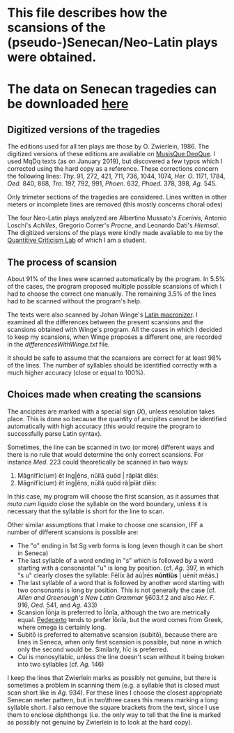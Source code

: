 # This file describes how the scansions of the (pseudo-)Senecan/Neo-Latin plays were obtained.
# The data on Senecan tragedies can be downloaded [here](https://github.com/Dargones/Scansion-project/blob/master/archives/SenecanCorpus.zip)

## Digitized versions of the tragedies

The editions used for all ten plays are those by O. Zwierlein, 1986. The 
digitized versions of these editions are avaliable on
[MusisQue DeoQue](http://mizar.unive.it/mqdq/public/index). I used MqDq texts
(as on January 2019), but discovered a few typos which I corrected using the 
hard copy as a reference.
These corrections concern the following lines: *Thy.* 91, 272, 421, 711, 736, 
1044, 1074, *Her. O.* 1171, 1784, *Oed.* 840, 868, *Tro.* 197, 792, 991, 
*Phoen.* 632, *Phaed.* 378, 398, *Ag.* 545.

Only trimeter sections of the tragedies are considered. Lines written in 
other meters or incomplete lines are removed (this mostly concerns choral odes)

The four Neo-Latin plays analyzed are Albertino Mussato's *Ecerinis*, Antonio Loschi's *Achilles*, Gregorio Correr's *Procne*, and Leonardo Dati's *Hiemsal*. The digitized versions of the plays were kindly made avaliable to me by the [Quantitive Criticism Lab](https://www.qcrit.org/) of which I am a student.

## The process of scansion

About 91% of the lines were scanned automatically by the program. In 5.5% of the
cases, the program proposed multiple possible scansions of which I had to
choose the correct one manually. The remaining 3.5% of the lines had to be 
scanned without the program's help. 

The texts were also scanned by Johan Winge's
[Latin macronizer](https://github.com/Alatius/latin-macronizer). I examined 
all the differences between the present scansions and the scansions obtained 
with Winge's program. All the cases in which I decided to keep my scansions,
when Winge proposes a different one, are recorded in the 
*differencesWithWinge.txt* file.

It should be safe to assume that the scansions are correct for at least 98% of
the lines. The number of syllables should be identified correctly with a much
higher accuracy (close or equal to 100%).

## Choices made when creating the scansions

 The ancipites are marked with a special sign (*X*), unless resolution takes 
 place. This is done so because the quantity of ancipites cannot be identified
 automatically with high accuracy (this would require the program to 
 successfully parse Latin syntax).

Sometimes, the line can be scanned in two (or more) different ways and there is
no rule that would determine the only correct scansions. For instance *Med.* 223
could theoretically be scanned in two ways:

1) Māgnĭfĭc(um) ĕt īng|ēns, nūllă quōd | răpĭāt dĭēs:
2) Māgnĭfĭc(um) ĕt īng|ēns, nūllă quŏd ră|pĭāt dĭēs: 

In this case, my program will choose the first scansion, as it assumes that
*muta cum liquida* close the syllable on the word boundary, unless it is 
necessary that the syllable is short for the line to scan.

Other similar assumptions that I make to choose one scansion, IFF a number of 
different scansions is possible are:

* The "o" ending in 1st Sg verb forms is long (even though it can be short in 
Seneca)
* The last syllable of a word ending in "s" which is followed by a word 
starting with a consonantal "u" is long by position. (cf. *Ag.* 397, in which 
"s u" clearly closes the syllable: Fēlīx ăd aū|rēs **nūntĭūs** | uēnīt mĕās.)
* The last syllable of a word that is followed by another word starting with two
 consonants is long by position. This is not generally the case (cf.
 *Allen and Greenough's New Latin Grammar* §603.f.2 and also *Her. F.* 916, 
 *Oed.* 541, and *Ag.* 433)
* Scansion Īōnja is preferred to Īŏnĭa, although the two are metrically equal. 
[Pedecerto](http://www.pedecerto.eu/) tends to prefer Īŏnĭa, but the word comes
from Greek, where omega is certainly long.
* Subitŏ is preferred to alternative scansion (subitō), because there are
lines in Seneca, when only first scansion is possible, but none in which only
the second would be. Similarly, hīc is preferred. 
* Cui is monosyllabic, unless the line doesn't scan without it being broken into
two syllables (cf. *Ag.* 146)
 
I keep the lines that Zwierlein marks as possibly not genuine, but there is
sometimes a problem in scanning them (e.g. a syllable that is closed must
 scan short like in *Ag.* 934). For these lines I choose the closest 
 appropriate Senecan meter pattern, but in two\three cases this means marking
 a long syllable short. I also remove the square brackets from the text, since
I use them to enclose diphthongs (i.e. the only way to tell that the line is
marked as possibly not genuine by Zwierlein is to look at the hard copy).

